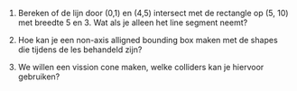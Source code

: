 
1. Bereken of de lijn door (0,1) en (4,5) intersect met de rectangle op (5, 10) met breedte 5 en 3.
Wat als je alleen het line segment neemt?

2. Hoe kan je een non-axis alligned bounding box maken met de shapes die tijdens de les behandeld zijn?

3. We willen een vission cone maken, welke colliders kan je hiervoor gebruiken?
